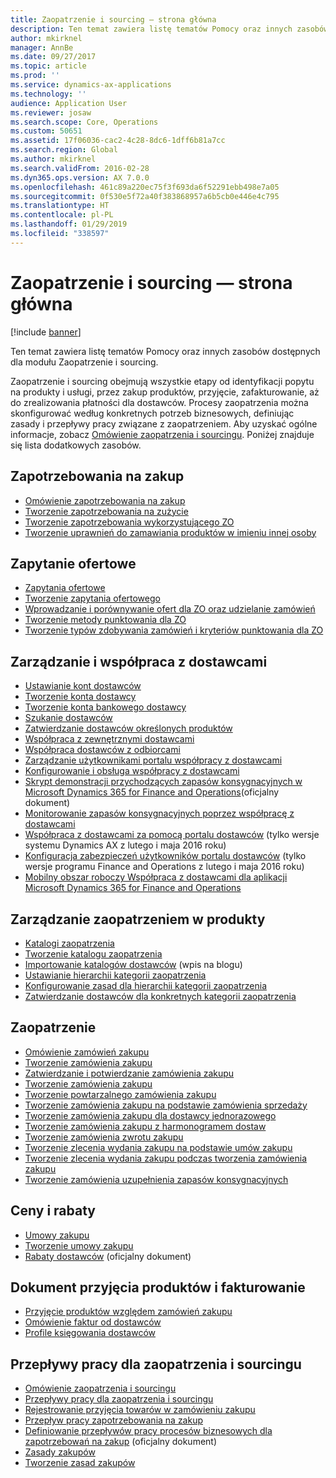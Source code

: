 ```yaml
---
title: Zaopatrzenie i sourcing — strona główna
description: Ten temat zawiera listę tematów Pomocy oraz innych zasobów dostępnych dla modułu Zaopatrzenie i sourcing.
author: mkirknel
manager: AnnBe
ms.date: 09/27/2017
ms.topic: article
ms.prod: ''
ms.service: dynamics-ax-applications
ms.technology: ''
audience: Application User
ms.reviewer: josaw
ms.search.scope: Core, Operations
ms.custom: 50651
ms.assetid: 17f06036-cac2-4c28-8dc6-1dff6b81a7cc
ms.search.region: Global
ms.author: mkirknel
ms.search.validFrom: 2016-02-28
ms.dyn365.ops.version: AX 7.0.0
ms.openlocfilehash: 461c89a220ec75f3f693da6f52291ebb498e7a05
ms.sourcegitcommit: 0f530e5f72a40f383868957a6b5cb0e446e4c795
ms.translationtype: HT
ms.contentlocale: pl-PL
ms.lasthandoff: 01/29/2019
ms.locfileid: "338597"
---
```

# <a name="procurement-and-sourcing-home-page"></a>Zaopatrzenie i sourcing — strona główna

[!include [banner](../includes/banner.md)]

Ten temat zawiera listę tematów Pomocy oraz innych zasobów dostępnych dla modułu Zaopatrzenie i sourcing.

Zaopatrzenie i sourcing obejmują wszystkie etapy od identyfikacji popytu na produkty i usługi, przez zakup produktów, przyjęcie, zafakturowanie, aż do zrealizowania płatności dla dostawców. Procesy zaopatrzenia można skonfigurować według konkretnych potrzeb biznesowych, definiując zasady i przepływy pracy związane z zaopatrzeniem. Aby uzyskać ogólne informacje, zobacz [Omówienie zaopatrzenia i sourcingu](procurement-sourcing-overview.md). Poniżej znajduje się lista dodatkowych zasobów.

## <a name="purchase-requisitions"></a>Zapotrzebowania na zakup
-   [Omówienie zapotrzebowania na zakup](purchase-requisitions-overview.md)
-   [Tworzenie zapotrzebowania na zużycie](tasks/create-requisition-consumption.md)
-   [Tworzenie zapotrzebowania wykorzystującego ZO](tasks/create-requisition-uses-rfq.md)
-   [Tworzenie uprawnień do zamawiania produktów w imieniu innej osoby](tasks/set-up-permissions-ordering-products.md)

## <a name="requests-for-quotation"></a>Zapytanie ofertowe
-   [Zapytania ofertowe](request-quotations.md)
-   [Tworzenie zapytania ofertowego](tasks/create-request-quotation.md)
-   [Wprowadzanie i porównywanie ofert dla ZO oraz udzielanie zamówień](tasks/enter-compare-rfq-bids-award-contracts.md)
-   [Tworzenie metody punktowania dla ZO](tasks/create-scoring-method-rfqs.md)
-   [Tworzenie typów zdobywania zamówień i kryteriów punktowania dla ZO](tasks/create-solicitation-types-scoring-criteria-rfqs.md)

## <a name="vendor-management-and-collaboration"></a>Zarządzanie i współpraca z dostawcami
-   [Ustawianie kont dostawców](set-up-vendor-accounts.md)
-   [Tworzenie konta dostawcy](tasks/create-vendor-account.md)
-   [Tworzenie konta bankowego dostawcy](tasks/create-vendor-bank-account.md)
-   [Szukanie dostawców](tasks/search-vendors.md)
-   [Zatwierdzanie dostawców określonych produktów](tasks/approve-vendors-specific-products.md)
-   [Współpraca z zewnętrznymi dostawcami](vendor-collaboration-work-external-vendors.md)
-   [Współpraca dostawców z odbiorcami](vendor-collaboration-work-customers-dynamics-365-operations.md)
-   [Zarządzanie użytkownikami portalu współpracy z dostawcami](manage-vendor-collaboration-users.md)
-   [Konfigurowanie i obsługa współpracy z dostawcami](set-up-maintain-vendor-collaboration.md)
-   [Skrypt demonstracji przychodzących zapasów konsygnacyjnych w Microsoft Dynamics 365 for Finance and Operations](https://mbs.microsoft.com/customersource/northamerica/AX/learning/documentation/white-papers/InboundConsignmentInventoryDemoScriptDynamics365Operations)(oficjalny dokument)
-   [Monitorowanie zapasów konsygnacyjnych poprzez współpracę z dostawcami](../inventory/tasks/monitor-consignment-inventory-vendor-collaboration.md)
-   [Współpraca z dostawcami za pomocą portalu dostawców](collaborate-vendors-vendor-portal.md) (tylko wersje systemu Dynamics AX z lutego i maja 2016 roku)
-   [Konfiguracja zabezpieczeń użytkowników portalu dostawców](configure-security-vendor-portal-users.md) (tylko wersje programu Finance and Operations z lutego i maja 2016 roku)
-   [Mobilny obszar roboczy Współpraca z dostawcami dla aplikacji Microsoft Dynamics 365 for Finance and Operations](vendor-collaboration-mobile-workspace.md)

## <a name="procurement-product-management"></a>Zarządzanie zaopatrzeniem w produkty
-   [Katalogi zaopatrzenia](procurement-catalogs.md)
-   [Tworzenie katalogu zaopatrzenia](tasks/create-procurement-catalog.md)
-   [Importowanie katalogów dostawców](https://blogs.msdn.microsoft.com/dynamicsaxscm/2016/05/25/vendor-catalogs-in-dynamics-ax/) (wpis na blogu)
-   [Ustawianie hierarchii kategorii zaopatrzenia](tasks/set-up-procurement-category-hierarchy.md)
-   [Konfigurowanie zasad dla hierarchii kategorii zaopatrzenia](tasks/set-up-policies-procurement-category-hierarchies.md)
-   [Zatwierdzanie dostawców dla konkretnych kategorii zaopatrzenia](tasks/approve-vendors-specific-procurement-categories.md)

## <a name="procurement"></a>Zaopatrzenie
-   [Omówienie zamówień zakupu](purchase-order-overview.md)
-   [Tworzenie zamówienia zakupu](purchase-order-creation.md)
-   [Zatwierdzanie i potwierdzanie zamówienia zakupu](purchase-order-approval-confirmation.md)
-   [Tworzenie zamówienia zakupu](tasks/create-purchase-order.md)
-   [Tworzenie powtarzalnego zamówienia zakupu](tasks/create-repeat-purchase-order.md)
-   [Tworzenie zamówienia zakupu na podstawie zamówienia sprzedaży](../sales-marketing/tasks/create-purchase-order-sales-order.md)
-   [Tworzenie zamówienia zakupu dla dostawcy jednorazowego](tasks/create-purchase-order-one-time-supplier.md)
-   [Tworzenie zamówienia zakupu z harmonogramem dostaw](tasks/create-purchase-order-delivery-schedule.md)
-   [Tworzenie zamówienia zwrotu zakupu](tasks/create-purchase-return-order.md)
-   [Tworzenie zlecenia wydania zakupu na podstawie umów zakupu](tasks/create-purchase-release-order-purchase-agreement.md)
-   [Tworzenie zlecenia wydania zakupu podczas tworzenia zamówienia zakupu](tasks/create-purchase-release-order-creating-purchase-order.md)
-   [Tworzenie zamówienia uzupełnienia zapasów konsygnacyjnych](../inventory/tasks/create-consignment-replenishment-order.md)

## <a name="prices-and-discounts"></a>Ceny i rabaty
-   [Umowy zakupu](purchase-agreements.md)
-   [Tworzenie umowy zakupu](tasks/create-purchase-agreement.md)
-   [Rabaty dostawców](https://mbs.microsoft.com/customersource/northamerica/AX/learning/documentation/white-papers/Vendor_rebates) (oficjalny dokument)

## <a name="product-receipt-and-invoicing"></a>Dokument przyjęcia produktów i fakturowanie
-   [Przyjęcie produktów względem zamówień zakupu](product-receipt-against-purchase-orders.md)
-   [Omówienie faktur od dostawców](../../financials/accounts-payable/vendor-invoices-overview.md)
-   [Profile księgowania dostawców](../../financials/accounts-payable/vendor-posting-profiles.md)

## <a name="procurement-and-sourcing-workflows"></a>Przepływy pracy dla zaopatrzenia i sourcingu
-   [Omówienie zaopatrzenia i sourcingu](procurement-sourcing-overview.md)
-   [Przepływy pracy dla zaopatrzenia i sourcingu](procurement-sourcing-workflows.md)
-   [Rejestrowanie przyjęcia towarów w zamówieniu zakupu](tasks/record-receipt-goods-purchase-order.md)
-   [Przepływ pracy zapotrzebowania na zakup](purchase-requisitions-workflow.md)
-   [Definiowanie przepływów pracy procesów biznesowych dla zapotrzebowań na zakup](https://mbs.microsoft.com/customersource/Global/AX/learning/documentation/white-papers/Defining_business_process_workflows_for_purchase_requisitions) (oficjalny dokument)
-   [Zasady zakupów](purchase-policies.md)
-   [Tworzenie zasad zakupów](tasks/create-purchasing-policies.md)






